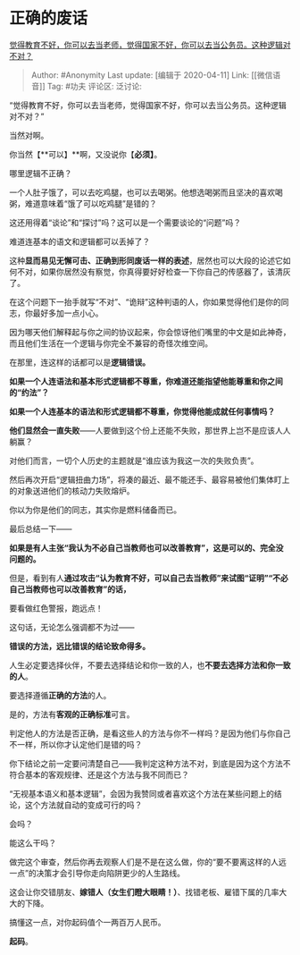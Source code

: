 # 正确的废话
[觉得教育不好，你可以去当老师，觉得国家不好，你可以去当公务员。这种逻辑对不对？](https://www.zhihu.com/question/382508502/answer/1144185611)

> Author: #Anonymity
> Last update: [编辑于 2020-04-11]
> Link: [[微信语音]]
> Tag: #功夫
> 评论区:
> 泛讨论:

“觉得教育不好，你可以去当老师，觉得国家不好，你可以去当公务员。这种逻辑对不对？”

当然对啊。

你当然【**可以】**啊，又没说你【**必须】**。

哪里逻辑不正确？

一个人肚子饿了，可以去吃鸡腿，也可以去喝粥。他想选喝粥而且坚决的喜欢喝粥，难道意味着“饿了可以吃鸡腿”是错的？

这还用得着“谈论”和“探讨”吗？这可以是一个需要谈论的“问题”吗？

难道连基本的语文和逻辑都可以丢掉了？

这种**显而易见无懈可击、正确到形同废话一样的表述**，居然也可以大段的论述它如何不对，如果你居然没有察觉，你真得要好好检查一下你自己的传感器了，该清灰了。

在这个问题下一抬手就写“不对”、“诡辩”这种判语的人，你如果觉得他们是你的同志，你最好多加一点小心。

因为哪天他们解释起与你之间的协议起来，你会惊讶他们嘴里的中文是如此神奇，而且他们生活在一个逻辑与你完全不兼容的奇怪次维空间。

在那里，连这样的话都可以是**逻辑错误。**

**如果一个人连语法和基本形式逻辑都不尊重，你难道还能指望他能尊重和你之间的“约法”？**

**如果一个人连基本的语法和形式逻辑都不尊重，你觉得他能成就任何事情吗？**

**他们显然会一直失败**——人要做到这个份上还能不失败，那世界上岂不是应该人人躺赢？

对他们而言，一切个人历史的主题就是“谁应该为我这一次的失败负责”。

然后再次开启“逻辑扭曲力场”，将凑的最近、最不能还手、最容易被他们集体盯上的对象送进他们的核动力失败熔炉。

你以为你是他们的同志，其实你是燃料储备而已。

最后总结一下——

**如果是有人主张“我认为不必自己当教师也可以改善教育”，这是可以的、完全没问题的。**

但是，看到有人**通过攻击“认为教育不好，可以自己去当教师”来试图“证明”“不必自己当教师也可以改善教育”**的话**，**

要看做红色警报，跑远点！

这句话，无论怎么强调都不为过——

**错误的方法，远比错误的结论致命得多。**

人生必定要选择伙伴，不要去选择结论和你一致的人，也**不要去选择方法和你一致的人**。

要选择遵循**正确的方法**的人。

是的，方法有**客观的正确标准**可言。

判定他人的方法是否正确，是看这些人的方法与你不一样吗？是因为他们与你自己不一样，所以你才认定他们是错的吗？

你下结论之前一定要问清楚自己——我判定这种方法不对，到底是因为这个方法不符合基本的客观规律、还是这个方法与我不同而已？

“无视基本语义和基本逻辑”，会因为我赞同或者喜欢这个方法在某些问题上的结论，这个方法就自动的变成可行的吗？

会吗？

能这么干吗？

做完这个审查，然后你再去观察人们是不是在这么做，你的“要不要离这样的人远一点”的决策才会引导你走向陷阱更少的人生路线。

这会让你交错朋友、**嫁错人（女生们瞪大眼睛！）**、找错老板、雇错下属的几率大大的下降。

搞懂这一点，对你起码值个一两百万人民币。

**起码**。
